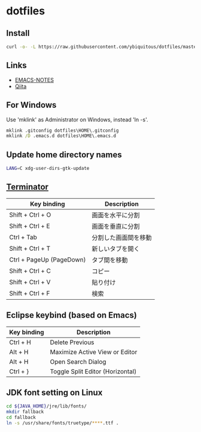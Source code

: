 # dotfiles

## Install

```sh
curl -o- -L https://raw.githubusercontent.com/ybiquitous/dotfiles/master/install.sh | sh
```

## Links

- [EMACS-NOTES](EMACS-NOTES.md)
- [Qiita](//qiita.com/ybiquitous)

## For Windows

Use 'mklink' as Administrator on Windows, instead 'ln -s'.

```bat
mklink .gitconfig dotfiles\HOME\.gitconfig
mklink /D .emacs.d dotfiles\HOME\.emacs.d
```

## Update home directory names

```sh
LANG=C xdg-user-dirs-gtk-update
```

## [Terminator](http://gnometerminator.blogspot.jp/)

| Key binding              | Description          |
| ------------------------ | -------------------- |
| Shift + Ctrl + O         | 画面を水平に分割     |
| Shift + Ctrl + E         | 画面を垂直に分割     |
| Ctrl + Tab               | 分割した画面間を移動 |
| Shift + Ctrl + T         | 新しいタブを開く     |
| Ctrl + PageUp (PageDown) | タブ間を移動         |
| Shift + Ctrl + C         | コピー               |
| Shift + Ctrl + V         | 貼り付け             |
| Shift + Ctrl + F         | 検索                 |

## Eclipse keybind (based on Emacs)

| Key binding | Description                      |
| ------------| -------------------------------- |
| Ctrl + H    | Delete Previous                  |
| Alt + H     | Maximize Active View or Editor   |
| Alt + H     | Open Search Dialog               |
| Ctrl + }    | Toggle Split Editor (Horizontal) |

## JDK font setting on Linux

```sh
cd ${JAVA_HOME}/jre/lib/fonts/
mkdir fallback
cd fallback
ln -s /usr/share/fonts/truetype/****.ttf .
```
